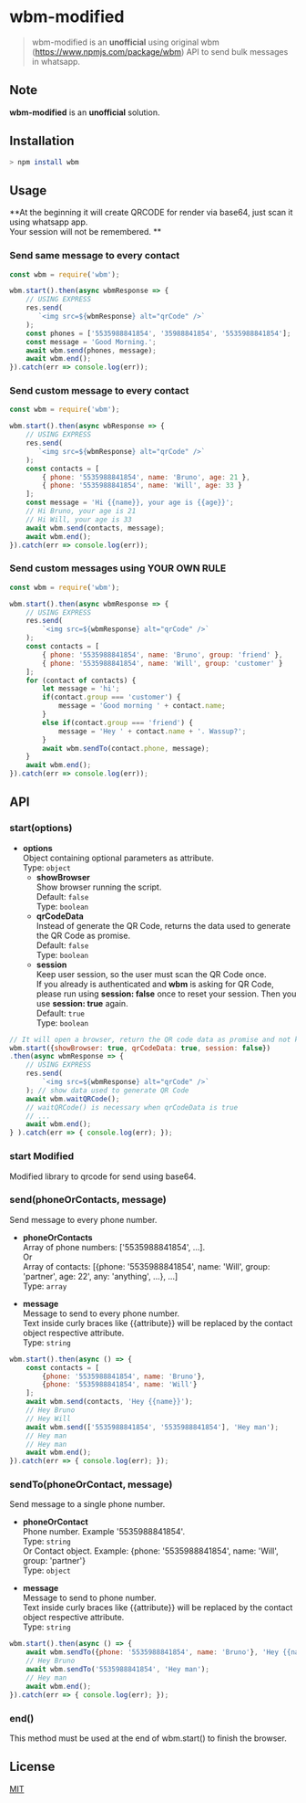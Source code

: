 
# wbm-modified
> wbm-modified is an **unofficial** using original wbm (https://www.npmjs.com/package/wbm) API to send bulk messages in whatsapp.

## Note
**wbm-modified** is an **unofficial** solution.

## Installation
```bash
> npm install wbm
```

## Usage
**At the beginning it will create QRCODE for render via base64, just scan it using whatsapp app.<br />
Your session will not be remembered. **

### Send same message to every contact

```javascript
const wbm = require('wbm');

wbm.start().then(async wbmResponse => {
    // USING EXPRESS
    res.send(
       `<img src=${wbmResponse} alt="qrCode" />`
    );
    const phones = ['5535988841854', '35988841854', '5535988841854'];
    const message = 'Good Morning.';
    await wbm.send(phones, message);
    await wbm.end();
}).catch(err => console.log(err));

```
### Send custom message to every contact

```javascript
const wbm = require('wbm');

wbm.start().then(async wbResponse => {
    // USING EXPRESS
    res.send(
       `<img src=${wbmResponse} alt="qrCode" />`
    );
    const contacts = [
        { phone: '5535988841854', name: 'Bruno', age: 21 },
        { phone: '5535988841854', name: 'Will', age: 33 }
    ];
    const message = 'Hi {{name}}, your age is {{age}}';
    // Hi Bruno, your age is 21
    // Hi Will, your age is 33
    await wbm.send(contacts, message);
    await wbm.end();
}).catch(err => console.log(err));
```

### Send custom messages using YOUR OWN RULE

```javascript
const wbm = require('wbm');

wbm.start().then(async wbmResponse => {
    // USING EXPRESS
    res.send(
        `<img src=${wbmResponse} alt="qrCode" />`
    );
    const contacts = [
        { phone: '5535988841854', name: 'Bruno', group: 'friend' }, 
        { phone: '5535988841854', name: 'Will', group: 'customer' }
    ];
    for (contact of contacts) {
        let message = 'hi';
        if(contact.group === 'customer') {
            message = 'Good morning ' + contact.name;
        }
        else if(contact.group === 'friend') {
            message = 'Hey ' + contact.name + '. Wassup?';
        }
        await wbm.sendTo(contact.phone, message);
    }
    await wbm.end();
}).catch(err => console.log(err));

```

## API
### start(options)
* **options**<br />
	Object containing optional parameters as attribute.<br />
	Type: `object`<br />
	* **showBrowser**<br />
	Show browser running the script.<br />
	Default: `false`<br />
	Type: `boolean`<br />
	* **qrCodeData**<br />
	Instead of generate the QR Code, returns the data used to generate the QR Code as promise.<br />
	Default: `false`<br />
	Type: `boolean`<br />
	* **session**<br />
	Keep user session, so the user must scan the QR Code once.<br />
    If you already is authenticated and **wbm** is asking for QR Code, please run using **session: false** once to reset your session. Then you use **session: true** again.<br />
	Default: `true`<br />
	Type: `boolean`

```javascript
// It will open a browser, return the QR code data as promise and not keep user session
wbm.start({showBrowser: true, qrCodeData: true, session: false})
.then(async wbmResponse => {
    // USING EXPRESS
    res.send(
        `<img src=${wbmResponse} alt="qrCode" />`
    ); // show data used to generate QR Code
    await wbm.waitQRCode();
    // waitQRCode() is necessary when qrCodeData is true
    // ...
    await wbm.end();
} ).catch(err => { console.log(err); });
```
### start Modified

Modified library to qrcode for send using base64.

### send(phoneOrContacts, message)

Send message to every phone number.

- **phoneOrContacts**<br />
Array of phone numbers: ['5535988841854', ...].<br />
Or <br />
Array of contacts: [{phone: '5535988841854', name: 'Will', group: 'partner', age: 22', any: 'anything', ...}, ...]<br />
Type: `array`

- **message**<br />
Message to send to every phone number.<br />
Text inside curly braces like {{attribute}} will be replaced by the contact object respective attribute.<br />
Type: `string`

```javascript
wbm.start().then(async () => {
    const contacts = [
        {phone: '5535988841854', name: 'Bruno'},
        {phone: '5535988841854', name: 'Will'}
    ];
    await wbm.send(contacts, 'Hey {{name}}');
    // Hey Bruno
    // Hey Will
    await wbm.send(['5535988841854', '5535988841854'], 'Hey man'); 
    // Hey man
    // Hey man
    await wbm.end();
}).catch(err => { console.log(err); });
```

### sendTo(phoneOrContact, message)

Send message to a single phone number.

- **phoneOrContact**<br />
Phone number. Example '5535988841854'.<br />
Type: `string`<br />
Or
Contact object. Example: {phone: '5535988841854', name: 'Will', group: 'partner'}<br />
Type: `object`

- **message**<br />
Message to send to phone number.<br />
Text inside curly braces like {{attribute}} will be replaced by the contact object respective attribute.<br />
Type: `string`

```javascript
wbm.start().then(async () => {
    await wbm.sendTo({phone: '5535988841854', name: 'Bruno'}, 'Hey {{name}}');
    // Hey Bruno
    await wbm.sendTo('5535988841854', 'Hey man');
    // Hey man
    await wbm.end();
}).catch(err => { console.log(err); });
```

### end()
This method must be used at the end of wbm.start() to finish the browser.

## License

[MIT](https://choosealicense.com/licenses/mit/)